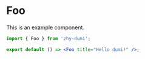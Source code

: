# Foo

This is an example component.

```jsx
import { Foo } from 'zhy-dumi';

export default () => <Foo title="Hello dumi!" />;
```
